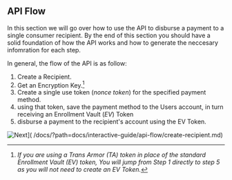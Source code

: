 ## API Flow

In this section we will go over how to use the API to disburse a payment to a single consumer recipient. By the end of this section you should have a solid foundation of how the API works and how to generate the neccesary infomration for each step.

In general, the flow of the API is as follow:
1. Create a Recipient. 
2. Get an Encryption Key.[^1]
3. Create a single use token (*nonce token*) for the specified payment method.
4. using that token, save the payment method to the Users account, in turn receiving an Enrollment Vault (*EV*) Token
5. disburse a payment to the recipient's account using the EV Token.

[^1]: *If you are using a Trans Armor (TA) token in place of the standard Enrollment Vault (EV) token, You will jump from Step 1 directly to step 5 as you will not need to create an EV Token.*

![Next](../../../../assets/images/button.png)]( /docs/?path=docs/interactive-guide/api-flow/create-recipient.md)